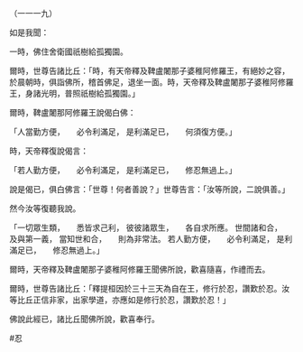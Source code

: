 （一一一九）

如是我聞：

一時，佛住舍衛國祇樹給孤獨園。

爾時，世尊告諸比丘：「時，有天帝釋及鞞盧闍那子婆稚阿修羅王，有絕妙之容，於晨朝時，俱詣佛所，稽首佛足，退坐一面。時，天帝釋及鞞盧闍那子婆稚阿修羅王，身諸光明，普照祇樹給孤獨園。」

爾時，鞞盧闍那阿修羅王說偈白佛：

「人當勤方便，　　必令利滿足，
是利滿足已，　　何須復方便。」

時，天帝釋復說偈言：

「若人勤方便，　　必令利滿足，
是利滿足已，　　修忍無過上。」

說是偈已，俱白佛言：「世尊！何者善說？」世尊告言：「汝等所說，二說俱善。」

然今汝等復聽我說。

「一切眾生類，　　悉皆求己利，
彼彼諸眾生，　　各自求所應。
世間諸和合，　　及與第一義，
當知世和合，　　則為非常法。
若人勤方便，　　必令利滿足，
是利滿足已，　　修忍無過上。」

爾時，天帝釋及鞞盧闍那子婆稚阿修羅王聞佛所說，歡喜隨喜，作禮而去。

爾時，世尊告諸比丘：「釋提桓因於三十三天為自在王，修行於忍，讚歎於忍。汝等比丘正信非家，出家學道，亦應如是修行於忍，讚歎於忍！」

佛說此經已，諸比丘聞佛所說，歡喜奉行。






#忍
